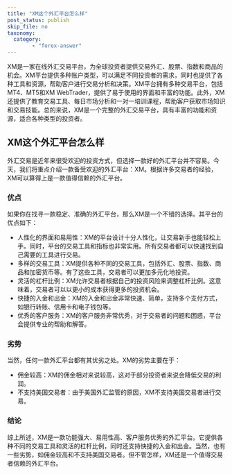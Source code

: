 ```yaml
---
title: "XM这个外汇平台怎么样"
post_status: publish
skip_file: no
taxonomy:
  category:
        - "forex-answer"
---
```


XM是一家在线外汇交易平台，为全球投资者提供交易外汇、股票、指数和商品的机会。XM平台提供多种账户类型，可以满足不同投资者的需求，同时也提供了各种工具和资源，帮助客户进行交易分析和决策。XM平台拥有多种交易平台，包括MT4、MT5和XM WebTrader，提供了易于使用的界面和丰富的功能。此外，XM还提供了教育交易工具、每日市场分析和一对一培训课程，帮助客户获取市场知识和交易技能。总的来说，XM是一个完整的外汇交易平台，具有丰富的功能和资源，适合各种类型的投资者。

## XM这个外汇平台怎么样

外汇交易是近年来很受欢迎的投资方式，但选择一款好的外汇平台并不容易。今天，我们将重点介绍一款备受欢迎的外汇平台：XM。根据许多交易者的经验，XM可以算得上是一款值得信赖的外汇平台。

### 优点

如果你在找寻一款稳定、准确的外汇平台，那么XM是一个不错的选择。其平台的优点如下：

- 人性化的界面和易用性：XM的平台设计十分人性化，让交易新手也能轻松上手。同时，平台的交易工具和指标也非常实用。所有交易者都可以快速找到自己需要的工具进行交易。
- 多样的交易工具：XM提供各种不同的交易工具，包括外汇、股票、指数、商品和加密货币等。有了这些工具，交易者可以更加多元化地投资。
- 灵活的杠杆比例：XM允许交易者根据自己的投资风险来调整杠杆比例。这意味着，交易者可以以更小的成本获得更多的投资机会。
- 快捷的入金和出金：XM的入金和出金非常快速、简单，支持多个支付方式，如银行转账、信用卡和电子钱包等。
- 优秀的客户服务：XM的客户服务非常优秀，对于交易者的问题和困惑，平台会提供专业的帮助和解答。

### 劣势

当然，任何一款外汇平台都有其优劣之处。XM的劣势主要在于：

- 佣金较高：XM的佣金相对来说较高，这对于部分投资者来说会降低交易的利润。
- 不支持美国交易者：由于美国外汇监管的原因，XM不支持美国交易者进行交易。

### 结论

综上所述，XM是一款功能强大、易用性高、客户服务优秀的外汇平台。它提供各种不同的交易工具和灵活的杠杆比例，同时还支持快捷的入金和出金。当然，也有一些劣势，如佣金较高和不支持美国交易者。但不管怎样，XM还是一个值得交易者信赖的外汇平台。


